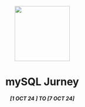 <div align="center">
  <img height="150" src="https://observiq.com/_next/image?url=https%3A%2F%2Fcdn.sanity.io%2Fimages%2Ft943fx86%2Fproduction%2Fbca482e43c53fad04a6a7f849a25c99c80748e2b-1280x720.png%3Frect%3D1%2C0%2C1278%2C720%26w%3D1456%26h%3D820%26fit%3Dmax%26auto%3Dformat&w=750&q=75"  />
</div>

###

<h1 align="center">mySQL Jurney </h1>
<h5  align="center">  [1 OCT 24 ]  TO  [7 OCT 24] </h5>

###
 

###
